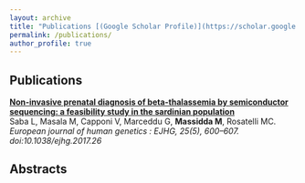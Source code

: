 ```yaml
---
layout: archive
title: "Publications [(Google Scholar Profile)](https://scholar.google.com/citations?user=nHOHNiMAAAAJ)"
permalink: /publications/
author_profile: true
---
```


## Publications

<b>[Non-invasive prenatal diagnosis of beta-thalassemia by semiconductor sequencing: a feasibility study in the sardinian population](https://massiddamt.github.io/publication/NIPD_2017)</b> <br> 
Saba L, Masala M, Capponi V, Marceddu G, <b>Massidda M</b>, Rosatelli MC.
<i>European journal of human genetics : EJHG, 25(5), 600–607. doi:10.1038/ejhg.2017.26</i>



## Abstracts

